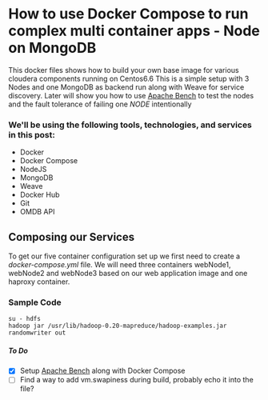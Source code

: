 # How to use Docker Compose to run complex multi container apps - Node on MongoDB

This docker files shows how to build your own base image for various cloudera components running on Centos6.6
This is a simple setup with 3 Nodes and one MongoDB as backend run along with Weave for service discovery. Later will show you how to use [Apache Bench](http://httpd.apache.org/docs/2.2/programs/ab.html) to test the nodes and the fault tolerance of failing one _NODE_ intentionally

### We'll be using the following tools, technologies, and services in this post:
* Docker
* Docker Compose
* NodeJS
* MongoDB
* Weave
* Docker Hub
* Git
* OMDB API

## Composing our Services
To get our five container configuration set up we first need to create a _docker-compose.yml_ file. We will need three containers webNode1, webNode2 and webNode3
based on our web application image and one haproxy container.



### Sample Code
```
su - hdfs
hadoop jar /usr/lib/hadoop-0.20-mapreduce/hadoop-examples.jar randomwriter out
```


##### To Do
- [x] Setup [Apache Bench](http://httpd.apache.org/docs/2.2/programs/ab.html) along with Docker Compose
- [ ] Find a way to add vm.swapiness during build, probably echo it into the file?
